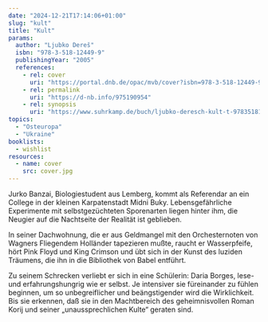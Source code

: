 ```yaml
---
date: "2024-12-21T17:14:06+01:00"
slug: "kult"
title: "Kult"
params:
  author: "Ljubko Dereš"
  isbn: "978-3-518-12449-9"
  publishingYear: "2005"
  references:
    - rel: cover
      uri: "https://portal.dnb.de/opac/mvb/cover?isbn=978-3-518-12449-9"
    - rel: permalink
      uri: "https://d-nb.info/975190954"
    - rel: synopsis
      uri: "https://www.suhrkamp.de/buch/ljubko-deresch-kult-t-9783518124499"
topics:
  - "Osteuropa"
  - "Ukraine"
booklists:
  - wishlist
resources:
  - name: cover
    src: cover.jpg
---
```


Jurko Banzai, Biologiestudent aus Lemberg, kommt als Referendar an ein College 
in der kleinen Karpatenstadt Midni Buky. Lebensgefährliche Experimente mit 
selbstgezüchteten Sporenarten liegen hinter ihm, die Neugier auf die Nachtseite 
der Realität ist geblieben.

In seiner Dachwohnung, die er aus Geldmangel mit den Orchesternoten von Wagners 
Fliegendem Holländer tapezieren mußte, raucht er Wasserpfeife, hört Pink Floyd 
und King Crimson und übt sich in der Kunst des luziden Träumens, die ihn in die 
Bibliothek von Babel entführt.

Zu seinem Schrecken verliebt er sich in eine Schülerin: Daria Borges, lese- und 
erfahrungshungrig wie er selbst. Je intensiver sie füreinander zu fühlen 
beginnen, um so unbegreiflicher und beängstigender wird die Wirklichkeit. Bis 
sie erkennen, daß sie in den Machtbereich des geheimnisvollen Roman Korij und 
seiner „unaussprechlichen Kulte“ geraten sind.
